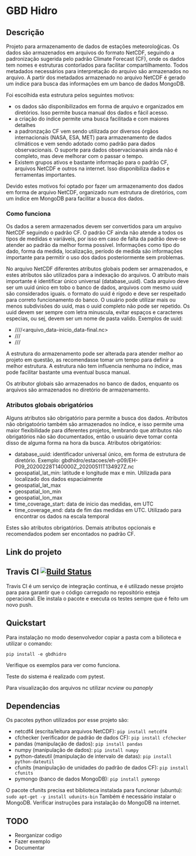 # GBD Hidro 
 
## Descrição
Projeto para armazenamento de dados de estações meteoroloǵicas. Os dados são armazenados em arquivos do
formato NetCDF, seguindo a padronização sugerida pelo padrão Climate Forecast (CF), onde os dados tem
nomes e estruturas contorlados para facilitar compartilhamento. Todos metadados necessários para interpretação
do arquivo são armazenados no arquivo. A partir dos metadados armazenado no arquivo NetCDF é gerado um índice
para busca das informações em um banco de dados MongoDB.

Foi escolhida esta estrutura pelos seguintes motivos:
- os dados são disponibilizados em forma de arquivo e organizados em diretórios. Isso permite 
busca manual dos dados e fácil acesso.
- a criação do índice permite uma busca facilitada e com maiores detalhes
- a padronzação CF vem sendo utilizada por diversos órgãos internacionais (NASA, ESA, MET) para armazenamento de dados
climáticos e vem sendo adotado como padrão para dados observacionais. O suporte para dados observacioanais
ainda não é completo, mas deve melhorar com o passar o tempo.
- Existem grupos ativos e bastante informação para o padrão CF, arquivos NetCDF e outros na internet. Isso
disponibiliza dados e ferramentas importantes.

Devido estes motivos foi optado por fazer um armazenamento dos dados em forma de arquivo NetCDF, organizado
num estrutura de diretórios, com um índice em MongoDB para facilitar a busca dos dados.

### Como funciona
Os dados a serem armazenados devem ser convertidos para um arquivo NetCDF seguindo o padrão CF. O padrão
CF ainda não atende a todos os tipos de medidas e variáveis, por isso em caso de falta da padrão deve-se 
atender ao padrão da melhor forma possível. Informações como tipo do dado, forma da medida, localização,
período de medida são informações importante para permitir o uso dos dados posteriormente sem problemas.

No arquivo NetCDF diferentes atributos globais podem ser armazenados, e estes atributos são utilizados
para a indexação do arquivos. O atributo mais importante é identificar único universal (database_uuid). Cada
arquivo deve ser um uuid único em tobo o banco de dados, arquivos com mesmo uuid são considerados iguais. 
o formato do uuid é rígodo e deve ser respeitado para correto funcionamento do banco. O usuário pode
utilizar mais ou menos subdivisões do uuid, mas o uuid completo não pode ser repetido. Os uuid devem
ser sempre com letra minuscula, evitar espaços e caracteres especias, ou sej, devem ser um nome de pasta valido.
Exemplos de uuid:
- <universidade>/<projeto>/<estacoes>/<idestacao>/<arquivo_data-inicio_data-final.nc>
- <projeto>/<estacoes>/<ID>/<nome do arquivo>
- <projeto>/<processado>/<ID>/<nome do arquivo>

A estrutura do armazenamento pode ser alterada para atender melhor ao projeto em questão, as recomendasse
tomar um tempo para definir a melhor estrutura. A estrutura não tem influencia nenhuma no índice, mas
pode facilitar bastante uma eventual busca manual.

Os atributor globais são armazenados no banco de dados, enquanto os arquivos são armazenados no diretório 
de armazenamento.

### Atributos globais obrigatórios
Alguns atributos são obrigatório para permite a busca dos dados. Atributos não obrigatoório também são 
armazenados no índice, e isso permite uma maior flexibilidade para diferentes projetos, lembrando que
atributos não obrigatórios não são documentados, então o usuário deve tomar conta disso de alguma forma
na hora da busca.
Atributos obrigatórios:
- database_uuid: identificador universal único, em forma de estrutura de diretório. Exemplo: gbdhidro/estacoes/eh-p09/EH-P09_20200228T140000Z_20200511T134927Z.nc
- geospatial_lat_min: latitude e longitude max e min. Utilizada para localizado dos dados espacialmente
- geospatial_lat_max
- geospatial_lon_min
- geospatial_lon_max
- time_coverage_start: data de inicio das medidas, em UTC
- time_coverage_end: data de fim das medidas em UTC. Utilizado para encontrar os dados na escala temporal

Estes são atributos obrigatórios. Demais atributos opcionais e recomendados podem ser encontados no 
padrão CF.

## Link do projeto

## Travis CI [![Build Status](https://travis-ci.org/JairoRotava/gbdhidro.svg?branch=master)](https://travis-ci.org/JairoRotava/gbdhidro)
Travis CI é um serviço de integração contínua, e é utilizado nesse projeto para para garantir que
o código carregado no repositório esteja operacional. Ele instala o pacote e executa os testes sempre
que é feito um novo push.
 
## Quickstart
Para instalação no modo desenvolvedor copiar a pasta com a bilioteca e utilizar o comando:

```pip install -e gbdhidro```

Verifique os exemplos para ver como funciona.

Teste do sistema é realizado com pytest.

Para visualização dos arquivos nc utilizar *ncview* ou *panoply*

## Dependencias
Os pacotes python utilizados por esse projeto são:
- netcdf4 (escrita/leitura arquivos NetCDF): ```pip install netcdf4```
- cfchecker (verificador de padrão de dados CF): ```pip install cfchecker```
- pandas (manipulação de dados): ```pip install pandas```
- numpy (manipulação de dados): ```pip install numpy```
- python-dateutil (manipulação de intervalo de datas): ```pip install python-dateutil```
- cfunits (manipulação de unidades do padrão de dados CF): ```pip install cfunits```
- pymongo (banco de dados MongoDB): ```pip install pymongo```

O pacote cfunits precisa est biblioteca instalada para funcionar (ubuntu): ```sudo apt-get -y install udunits-bin```
Também é necessário instalar o MongoDB. Verificar instruções para instalação do MongoDB na internet.

## TODO
- Reorganizar codigo
- Fazer exemplo
- Documentar